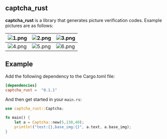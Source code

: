 ## captcha_rust

 **captcha_rust** is a library that generates picture verification codes. Example pictures are as follows:  

 ![1.png](https://github.com/duzhaosongyue/captcha_rust/blob/main/img/1.png) | ![2.png](https://github.com/duzhaosongyue/captcha_rust/blob/main/img/2.png) | ![3.png](https://github.com/duzhaosongyue/captcha_rust/blob/main/img/3.png) 
   ---- | ----- | ------  
 ![4.png](https://github.com/duzhaosongyue/captcha_rust/blob/main/img/4.png) | ![5.png](https://github.com/duzhaosongyue/captcha_rust/blob/main/img/5.png) | ![6.png](https://github.com/duzhaosongyue/captcha_rust/blob/main/img/6.png)

## Example

Add the following dependency to the Cargo.toml file:

```toml
[dependencies]
captcha_rust =  "0.1.1"
```

And then get started in your `main.rs`:

```rust
use captcha_rust::Captcha;

fn main() {
    let a = Captcha::new(5,130,40);
    println!("test:{},base_img:{}", a.text, a.base_img);
}
```
